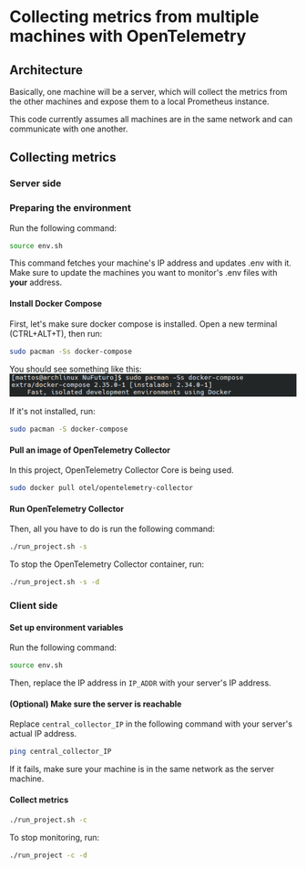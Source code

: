# Collecting metrics from multiple machines with OpenTelemetry

## Architecture
Basically, one machine will be a server, which will collect the metrics from the other machines and expose them to a local Prometheus instance.

This code currently assumes all machines are in the same network and can communicate with one another.

## Collecting metrics
### Server side
### Preparing the environment
Run the following command:
```bash
source env.sh
```

This command fetches your machine's IP address and updates .env with it. Make sure to update the machines you want to monitor's .env files with **your** address.

#### Install Docker Compose
First, let's make sure docker compose is installed. Open a new terminal (CTRL+ALT+T), then run:
```bash
sudo pacman -Ss docker-compose
```

You should see something like this:
![A screenshot of the execution of the command above. It shows that docker-compose is installed on the system in version 2.34.0-1.](../imgs/image-2.png)

If it's not installed, run:
```bash
sudo pacman -S docker-compose
```

#### Pull an image of OpenTelemetry Collector
In this project, OpenTelemetry Collector Core is being used.

```bash
sudo docker pull otel/opentelemetry-collector
```

#### Run OpenTelemetry Collector
Then, all you have to do is run the following command:
```bash
./run_project.sh -s
```

To stop the OpenTelemetry Collector container, run:
```bash
./run_project.sh -s -d
```

### Client side
#### Set up environment variables
Run the following command:
```bash
source env.sh
```

Then, replace the IP address in `IP_ADDR` with your server's IP address.

#### (Optional) Make sure the server is reachable
Replace `central_collector_IP` in the following command with your server's actual IP address.
```bash
ping central_collector_IP
```

If it fails, make sure your machine is in the same network as the server machine.

#### Collect metrics
```bash
./run_project.sh -c
```

To stop monitoring, run:
```bash
./run_project -c -d
```